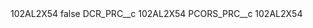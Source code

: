 <?xml version="1.0" encoding="UTF-8"?>
<CustomMetadata xmlns="http://soap.sforce.com/2006/04/metadata" xmlns:xsi="http://www.w3.org/2001/XMLSchema-instance" xmlns:xsd="http://www.w3.org/2001/XMLSchema">
    <label>102AL2X54</label>
    <protected>false</protected>
    <values>
        <field>DCR_PRC__c</field>
        <value xsi:type="xsd:string">102AL2X54</value>
    </values>
    <values>
        <field>PCORS_PRC__c</field>
        <value xsi:type="xsd:string">102AL2X54</value>
    </values>
</CustomMetadata>
